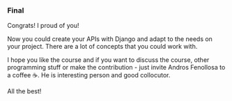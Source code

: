 ### Final

Congrats! I proud of you!

Now you could create your APIs with Django and adapt to the needs on your project.
There are a lot of concepts that you could work with.

I hope you like the course and if you want to discuss the course, other programming stuff 
or make the contribution - just invite Andros Fenollosa to a coffee ☕. 
He is interesting person and good collocutor. 

All the best!